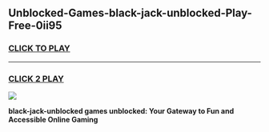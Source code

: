 
## Unblocked-Games-black-jack-unblocked-Play-Free-0ii95
<h3>
<a href="https://premium76.site?title=black-jack-unblocked&ref=23A">CLICK TO PLAY</a></h3>
<hr>

<h3>
<a href="https://premium76.site?title=black-jack-unblocked&ref=23A">CLICK 2 PLAY</a>
  
</h3>

<a href="https://premium76.site?title=black-jack-unblocked&ref=23A"><img src="https://clearcache.store/games.png"></a>


**black-jack-unblocked games unblocked: Your Gateway to Fun and Accessible Online Gaming**
